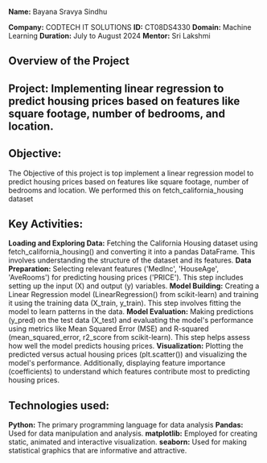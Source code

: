 **Name:** Bayana Sravya Sindhu

**Company:** CODTECH IT SOLUTIONS
**ID:** CT08DS4330
**Domain:** Machine Learning
**Duration:** July to August 2024
**Mentor:** Sri Lakshmi
## Overview of the Project
## Project: Implementing linear regression to predict housing prices based on features like square footage, number of bedrooms, and location.
## Objective:
The Objective of this project is top implement a linear regression model to predict housing prices based on features like square footage, number of bedrooms and location. We performed this on fetch_california_housing dataset
## Key Activities:
**Loading and Exploring Data:** Fetching the California Housing dataset using fetch_california_housing() and converting it into a pandas DataFrame. This involves understanding the structure of the dataset and its features.
**Data Preparation:** Selecting relevant features ('MedInc', 'HouseAge', 'AveRooms') for predicting housing prices ('PRICE'). This step includes setting up the input (X) and output (y) variables.
**Model Building:** Creating a Linear Regression model (LinearRegression() from scikit-learn) and training it using the training data (X_train, y_train). This step involves fitting the model to learn patterns in the data.
**Model Evaluation:** Making predictions (y_pred) on the test data (X_test) and evaluating the model's performance using metrics like Mean Squared Error (MSE) and R-squared (mean_squared_error, r2_score from scikit-learn). This step helps assess how well the model predicts housing prices.
**Visualization:** Plotting the predicted versus actual housing prices (plt.scatter()) and visualizing the model's performance. Additionally, displaying feature importance (coefficients) to understand which features contribute most to predicting housing prices.
## Technologies used:
**Python:** The primary programming language for data analysis
**Pandas:** Used for data manipulation and analysis.
**matplotlib:** Employed for creating static, animated and interactive visualization.
**seaborn:** Used for making statistical graphics that are informative and attractive.

